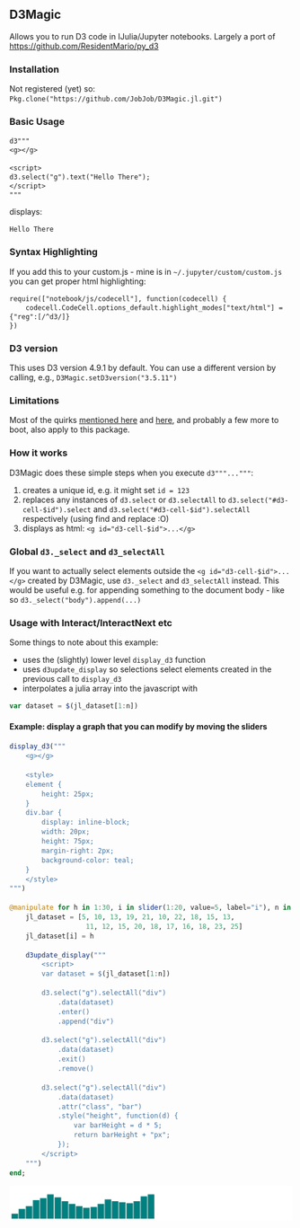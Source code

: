 ## D3Magic

Allows you to run D3 code in IJulia/Jupyter notebooks. Largely a port of https://github.com/ResidentMario/py_d3

### Installation

Not registered (yet) so:
`Pkg.clone("https://github.com/JobJob/D3Magic.jl.git")`

### Basic Usage

```
d3"""
<g></g>

<script>
d3.select("g").text("Hello There");
</script>
"""
```
displays:
```
Hello There
```
### Syntax Highlighting

If you add this to your custom.js - mine is in `~/.jupyter/custom/custom.js` you can get proper html highlighting:
```
require(["notebook/js/codecell"], function(codecell) {
    codecell.CodeCell.options_default.highlight_modes["text/html"] = {"reg":[/^d3/]}
})
```

### D3 version

This uses D3 version 4.9.1 by default. You can use a different version by calling, e.g.,
`D3Magic.setD3version("3.5.11")`

### Limitations

Most of the quirks [mentioned here](https://github.com/ResidentMario/py_d3#porting) and [here](https://github.com/ResidentMario/py_d3#technicals), and probably a few more to boot, also apply to this package.

### How it works

D3Magic does these simple steps when you execute `d3"""..."""`:

1. creates a unique id, e.g. it might set `id = 123`
1. replaces any instances of `d3.select` or `d3.selectAll` to `d3.select("#d3-cell-$id").select` and `d3.select("#d3-cell-$id").selectAll` respectively (using find and replace :O)
1. displays as html: `<g id="d3-cell-$id">...</g>`

### Global `d3._select` and `d3_selectAll`

If you want to actually select elements outside the `<g id="d3-cell-$id">...</g>` created by D3Magic, use
`d3._select` and `d3_selectAll` instead. This would be useful e.g. for appending something to the document body - like so `d3._select("body").append(...)`

### Usage with Interact/InteractNext etc

Some things to note about this example:

* uses the (slightly) lower level `display_d3` function
* uses `d3update_display` so selections select elements created in the previous call to `display_d3`
* interpolates a julia array into the javascript with
```js
var dataset = $(jl_dataset[1:n])
```

#### Example: display a graph that you can modify by moving the sliders

```julia
display_d3("""
    <g></g>

    <style>
    element {
        height: 25px;
    }
    div.bar {
        display: inline-block;
        width: 20px;
        height: 75px;
        margin-right: 2px;
        background-color: teal;
    }
    </style>
""")

@manipulate for h in 1:30, i in slider(1:20, value=5, label="i"), n in 1:20
    jl_dataset = [5, 10, 13, 19, 21, 10, 22, 18, 15, 13,
                   11, 12, 15, 20, 18, 17, 16, 18, 23, 25]
    jl_dataset[i] = h

    d3update_display("""
        <script>
        var dataset = $(jl_dataset[1:n])

        d3.select("g").selectAll("div")
            .data(dataset)
            .enter()
            .append("div")

        d3.select("g").selectAll("div")
            .data(dataset)
            .exit()
            .remove()

        d3.select("g").selectAll("div")
            .data(dataset)
            .attr("class", "bar")
            .style("height", function(d) {
                var barHeight = d * 5;
                return barHeight + "px";
            });
        </script>
    """)
end;
```

![barplot example](images/barplot_example.png)
